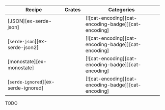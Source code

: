 | Recipe | Crates | Categories |
|--------|--------|------------|
| [JSON][ex-serde-json] |  | [![cat-encoding][cat-encoding-badge]][cat-encoding] |
| [`serde-json`][ex-serde-json2] |  | [![cat-encoding][cat-encoding-badge]][cat-encoding] |
| [monostate][ex-monostate] |  | [![cat-encoding][cat-encoding-badge]][cat-encoding] |
| [`serde-ignored`][ex-serde-ignored] |  | [![cat-encoding][cat-encoding-badge]][cat-encoding] |

<div class="hidden">
TODO
</div>
